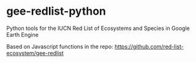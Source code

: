 # gee-redlist-python
Python tools for the IUCN Red List of Ecosystems and Species in Google Earth Engine

Based on Javascript functions in the repo:
https://github.com/red-list-ecosystem/gee-redlist